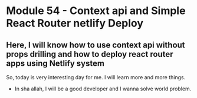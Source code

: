 # Module 54 - Context api and Simple React Router netlify Deploy

## Here, I will know how to use context api without props drilling and how to deploy react router apps using Netlify system

So, today is very interesting day for me. I will learn more and more things.

- In sha allah, I will be a good developer and I wanna solve world problem.
